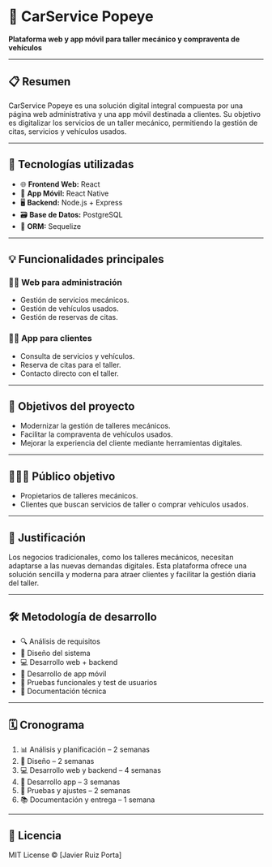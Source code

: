 # 🚗 CarService Popeye

**Plataforma web y app móvil para taller mecánico y compraventa de vehículos**

---

## 📋 Resumen

CarService Popeye es una solución digital integral compuesta por una página web administrativa y una app móvil destinada a clientes. Su objetivo es digitalizar los servicios de un taller mecánico, permitiendo la gestión de citas, servicios y vehículos usados.

---

## 🔧 Tecnologías utilizadas

- 🌐 **Frontend Web:** React  
- 📱 **App Móvil:** React Native  
- 🖥️ **Backend:** Node.js + Express  
- 🗃️ **Base de Datos:** PostgreSQL  
- 🧩 **ORM:** Sequelize  

---

## 💡 Funcionalidades principales

### 🧑‍🔧 Web para administración
- Gestión de servicios mecánicos.
- Gestión de vehículos usados.
- Gestión de reservas de citas.

### 👨‍💼 App para clientes
- Consulta de servicios y vehículos.
- Reserva de citas para el taller.
- Contacto directo con el taller.

---

## 🎯 Objetivos del proyecto

- Modernizar la gestión de talleres mecánicos.
- Facilitar la compraventa de vehículos usados.
- Mejorar la experiencia del cliente mediante herramientas digitales.

---

## 🧑‍🤝‍🧑 Público objetivo

- Propietarios de talleres mecánicos.
- Clientes que buscan servicios de taller o comprar vehículos usados.

---

## 📌 Justificación

Los negocios tradicionales, como los talleres mecánicos, necesitan adaptarse a las nuevas demandas digitales. Esta plataforma ofrece una solución sencilla y moderna para atraer clientes y facilitar la gestión diaria del taller.

---

## 🛠️ Metodología de desarrollo

- 🔍 Análisis de requisitos
- 🎨 Diseño del sistema
- 💻 Desarrollo web + backend
- 📲 Desarrollo de app móvil
- 🧪 Pruebas funcionales y test de usuarios
- 📝 Documentación técnica

---

## 🗓️ Cronograma

1. 📊 Análisis y planificación – 2 semanas  
2. 🧱 Diseño – 2 semanas  
3. 💻 Desarrollo web y backend – 4 semanas  
4. 📱 Desarrollo app – 3 semanas  
5. 🔎 Pruebas y ajustes – 2 semanas  
6. 📚 Documentación y entrega – 1 semana  

---

## 📎 Licencia

MIT License © [Javier Ruiz Porta]

